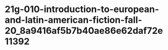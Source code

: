# 21g-010-introduction-to-european-and-latin-american-fiction-fall-20_8a9416af5b7b40ae86e62daf72e11392